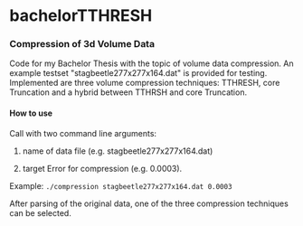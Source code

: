 # bachelorTTHRESH
### Compression of 3d Volume Data
Code for my Bachelor Thesis with the topic of volume data compression.
An example testset "stagbeetle277x277x164.dat" is provided for testing.
Implemented are three volume compression techniques: TTHRESH, core Truncation and a hybrid between TTHRSH and core Truncation.

#### How to use

Call with two command line arguments: 


1) name of data file (e.g. stagbeetle277x277x164.dat) 

2) target Error for compression (e.g. 0.0003).

Example: `./compression stagbeetle277x277x164.dat 0.0003`

After parsing of the original data, one of the three compression techniques can be selected.
